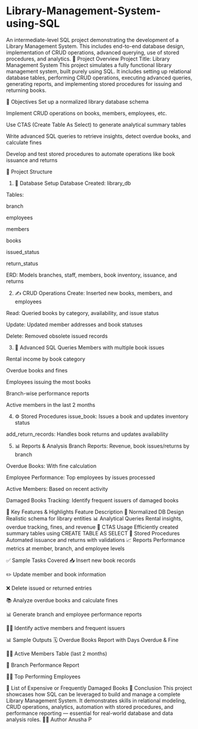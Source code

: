 # Library-Management-System-using-SQL
An intermediate-level SQL project demonstrating the development of a Library Management System. This includes end-to-end database design, implementation of CRUD operations, advanced querying, use of stored procedures, and analytics.
🚀 Project Overview
Project Title: Library Management System
This project simulates a fully functional library management system, built purely using SQL. It includes setting up relational database tables, performing CRUD operations, executing advanced queries, generating reports, and implementing stored procedures for issuing and returning books.

🎯 Objectives
Set up a normalized library database schema

Implement CRUD operations on books, members, employees, etc.

Use CTAS (Create Table As Select) to generate analytical summary tables

Write advanced SQL queries to retrieve insights, detect overdue books, and calculate fines

Develop and test stored procedures to automate operations like book issuance and returns

🧱 Project Structure
1. 📂 Database Setup
Database Created: library_db

Tables:

branch

employees

members

books

issued_status

return_status

ERD: Models branches, staff, members, book inventory, issuance, and returns

2. ✍️ CRUD Operations
Create: Inserted new books, members, and employees

Read: Queried books by category, availability, and issue status

Update: Updated member addresses and book statuses

Delete: Removed obsolete issued records

3. 🧮 Advanced SQL Queries
Members with multiple book issues

Rental income by book category

Overdue books and fines

Employees issuing the most books

Branch-wise performance reports

Active members in the last 2 months

4. ⚙️ Stored Procedures
issue_book: Issues a book and updates inventory status

add_return_records: Handles book returns and updates availability

5. 📊 Reports & Analysis
Branch Reports: Revenue, book issues/returns by branch

Overdue Books: With fine calculation

Employee Performance: Top employees by issues processed

Active Members: Based on recent activity

Damaged Books Tracking: Identify frequent issuers of damaged books

📌 Key Features & Highlights
Feature	Description
🔧 Normalized DB Design	Realistic schema for library entities
📊 Analytical Queries	Rental insights, overdue tracking, fines, and revenue
🔁 CTAS Usage	Efficiently created summary tables using CREATE TABLE AS SELECT
🧠 Stored Procedures	Automated issuance and returns with validations
📈 Reports	Performance metrics at member, branch, and employee levels

✅ Sample Tasks Covered
📥 Insert new book records

✏️ Update member and book information

❌ Delete issued or returned entries

📚 Analyze overdue books and calculate fines

📊 Generate branch and employee performance reports

🧑‍💼 Identify active members and frequent issuers

📊 Sample Outputs
🗓️ Overdue Books Report with Days Overdue & Fine

🧍‍♂️ Active Members Table (last 2 months)

🏢 Branch Performance Report

👩‍💼 Top Performing Employees

📕 List of Expensive or Frequently Damaged Books
🏁 Conclusion
This project showcases how SQL can be leveraged to build and manage a complete Library Management System. It demonstrates skills in relational modeling, CRUD operations, analytics, automation with stored procedures, and performance reporting — essential for real-world database and data analysis roles.
🧑‍💻 Author
Anusha P

